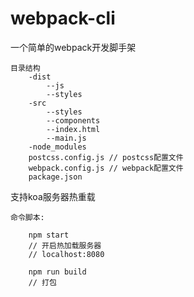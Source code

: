 # webpack-cli

一个简单的webpack开发脚手架

```
目录结构
    -dist 
        --js
        --styles
    -src
        --styles
        --components
        --index.html
        --main.js
    -node_modules
    postcss.config.js // postcss配置文件
    webpack.config.js // webpack配置文件
    package.json
```

支持koa服务器热重载

```
命令脚本:

    npm start
    // 开启热加载服务器
    // localhost:8080

    npm run build
    // 打包
```